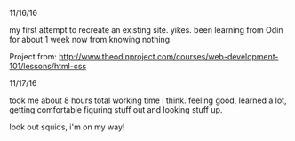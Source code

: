 11/16/16

my first attempt to recreate an existing site. yikes. been learning from Odin for about 1 week now from knowing nothing.  

Project from: 
http://www.theodinproject.com/courses/web-development-101/lessons/html-css

11/17/16

took me about 8 hours total working time i think. feeling good, learned a lot, getting comfortable figuring stuff out and looking stuff up. 

look out squids, i'm on my way! 

